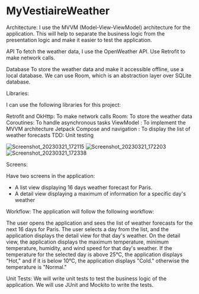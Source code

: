 # MyVestiaireWeather
Architecture: 
I use the MVVM (Model-View-ViewModel) architecture for the application. This will help to separate the business logic from the presentation logic and make it easier to
test the application.

API
To fetch the weather data, I use the OpenWeather API. Use Retrofit to make network calls.

Database
To store the weather data and make it accessible offline, use a local database. We can use Room, which is an abstraction layer over SQLite database.

Libraries:

I can use the following libraries for this project:

Retrofit and OkHttp: To make network calls
Room: To store the weather data
Coroutines: To handle asynchronous tasks
ViewModel : To implement the MVVM architecture
Jetpack Compose and navigation : To display the list of weather forecasts
TDD: Unit testing

![Screenshot_20230321_172115](https://user-images.githubusercontent.com/59287277/226691765-ced2266d-3646-413e-96c1-fa4d16cec4f8.png)
![Screenshot_20230321_172203](https://user-images.githubusercontent.com/59287277/226691788-05c3a817-ffbd-4881-b92e-d0c90f884efe.png)
![Screenshot_20230321_172338](https://user-images.githubusercontent.com/59287277/226691800-b7e90f48-bf39-4d59-8808-a11b4826435f.png)



Screens: 

Have two screens in the application:

- A list view displaying 16 days weather forecast for Paris.
- A detail view displaying a maximum of information for a specific day's weather

Workflow:
The application will follow the following workflow:

The user opens the application and sees the list of weather forecasts for the next 16 days for Paris.
The user selects a day from the list, and the application displays the detail view for that day's weather.
On the detail view, the application displays the maximum temperature, minimum temperature, humidity, and wind speed for that day's weather.
If the temperature for the selected day is above 25°C, the application displays "Hot," and if it is below 10°C, the application displays "Cold." otherwise the temperature is "Normal."

Unit Tests:
We will write unit tests to test the business logic of the application. We will use JUnit and Mockito to write the tests.
